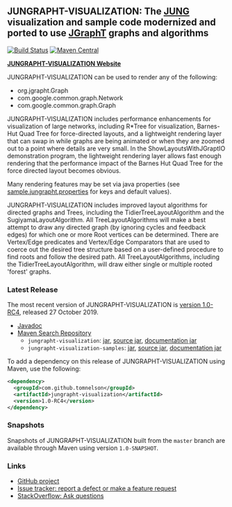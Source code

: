 ## JUNGRAPHT-VISUALIZATION: The [JUNG](http://jung.sourceforge.net) visualization and sample code modernized and ported to use [JGraphT](https://jgrapht.org) graphs and algorithms

[![Build Status](https://travis-ci.org/tomnelson/jungrapht-visualization.svg?branch=master)](https://travis-ci.org/tomnelson/jungrapht-visualization)
[![Maven Central](https://maven-badges.herokuapp.com/maven-central/com.github.tomnelson/jungrapht-visualization/badge.svg)](https://maven-badges.herokuapp.com/maven-central/com.github.tomnelson/jungrapht-visualization)


[**JUNGRAPHT-VISUALIZATION Website**](http://tomnelson.github.io/jungrapht-visualization/)

JUNGRAPHT-VISUALIZATION can be used to render any of the following:
* org.jgrapht.Graph
* com.google.common.graph.Network
* com.google.common.graph.Graph

JUNGRAPHT-VISUALIZATION includes performance enhancements for visualization of large networks, including R*Tree for visualization, Barnes-Hut Quad Tree for force-directed layouts, and a lightweight rendering layer that can swap in while graphs are being animated or when they are zoomed out to a point where details are very small.
In the ShowLayoutsWithJGraptIO demonstration program, the lightweight rendering layer allows fast enough rendering that the performance impact of the Barnes Hut Quad Tree for the force directed layout becomes obvious.

Many rendering features may be set via java properties (see [sample.jungrapht.properties](https://github.com/tomnelson/jungrapht-visualization/blob/master/jungrapht-visualization/src/main/resources/sample.jungrapht.properties) for keys and default values). 

JUNGRAPHT-VISUALIZATION includes improved layout algorithms for directed graphs and Trees, including the TidierTreeLayoutAlgorithm and the SugiyamaLayoutAlgorithm. All TreeLayoutAlgorithms will make a best attempt to draw any directed graph (by ignoring cycles and feedback edges) for which one or more Root vertices can be determined. There are Vertex/Edge predicates and Vertex/Edge Comparators that are used to coerce out the desired tree structure based on a user-defined procedure to find roots and follow the desired path. All TreeLayoutAlgorithms, including the TidierTreeLayoutAlgorithm, will draw either single or multiple rooted 'forest' graphs.
### Latest Release

The most recent version of JUNGRAPHT-VISUALIZATION is [version 1.0-RC4](https://github.com/tomnelson/jungrapht-visualization/releases/tag/v1.0_RC4), released 27 October 2019.
*   [Javadoc](http://tomnelson.github.io/jungrapht-visualization/javadoc/index.html)
*   [Maven Search Repository](http://search.maven.org/#search%7Cga%7C1%7Cg%3A%22com.github.tomnelson%22%20AND%20v%3A%221.0-RC4%22%20AND%20(a%3A%22jungrapht-visualization%22%20OR%20a%3A%22jungrapht-visualization-samples%22))
    *   `jungrapht-visualization`: [jar](http://search.maven.org/remotecontent?filepath=com/github/tomnelson/jungrapht-visualization/1.0-RC4/jungrapht-visualization-1.0-RC4.jar), [source jar](http://search.maven.org/remotecontent?filepath=com/github/tomnelson/jungrapht-visualization/1.0-RC4/jungrapht-visualization-1.0-RC4-sources.jar), [documentation jar](http://search.maven.org/remotecontent?filepath=com/github/tomnelson/jungrapht-visualization/1.0-RC4/jungrapht-visualization-1.0-RC4-javadoc.jar)
    *   `jungrapht-visualization-samples`: [jar](http://search.maven.org/remotecontent?filepath=com/github/tomnelson/jungrapht-visualization-samples/1.0-RC4/jungrapht-visualization-samples-1.0-RC4.jar), [source jar](http://search.maven.org/remotecontent?filepath=com/github/tomnelson/jungrapht-visualization-samples/1.0-RC4/jungrapht-visualization-samples-1.0-RC4-sources.jar), [documentation jar](http://search.maven.org/remotecontent?filepath=com/github/tomnelson/jungrapht-visualization-samples/1.0-RC4/jungrapht-visualization-samples-1.0-RC4-javadoc.jar)

To add a dependency on this release of JUNGRAPHT-VISUALIZATION using Maven, use the following:

```xml
<dependency>
  <groupId>com.github.tomnelson</groupId>
  <artifactId>jungrapht-visualization</artifactId>
  <version>1.0-RC4</version>
</dependency>
```

### Snapshots

Snapshots of JUNGRAPHT-VISUALIZATION built from the `master` branch are available through Maven using version `1.0-SNAPSHOT`.

### Links

* [GitHub project](https://github.com/tomnelson/jungrapht-visualization)
* [Issue tracker: report a defect or make a feature request](https://github.com/tomnelson/jungrapht-visualization/issues/new)
* [StackOverflow: Ask questions](https://stackoverflow.com/questions/ask?tags=jungrapht+java)

